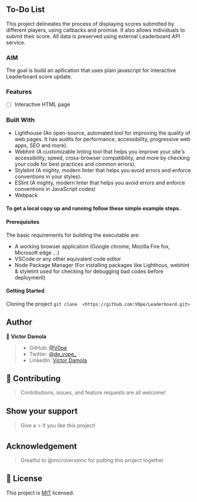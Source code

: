 ## To-Do List
This project delineates the process of displaying scores submitted by different players, using callbacks and promise. It also allows individuals to submit their score. All data is preserved using external Leaderboard API service. 

### AIM
The goal is build an apllication that uses plain javascript for interactive Leaderboard score update. 

### Features 
- [ ] Interactive HTML page

### Built With
- Lighthouse (An open-source, automated tool for improving the quality of web pages. It has audits for performance, accessibility, progressive web apps, SEO and more).
- Webhint (A customizable linting tool that helps you improve your site's accessibility, speed, cross-browser compatibility, and more by checking your code for best practices and common errors).
- Stylelint (A mighty, modern linter that helps you avoid errors and enforce conventions in your styles).
- ESlint (A mighty, modern linter that helps you avoid errors and enforce conventions in JavaScript codes)
- Webpack


#### To get a local copy up and running follow these simple example steps.

#### Prerequisites
The basic requirements for building the executable are:

- A working browser application (Google chrome, Mozilla Fire fox, Microsoft edge ...)
- VSCode or any other equivalent code editor
- Node Package Manager (For installing packages like Lighthous, webhint & stylelint used for checking for debugging bad codes before deployment)

#### Getting Started
Cloning the project `git clone  <https://github.com:V0pe/Leaderboard.git>`

## Author

👤 **Victor Damola**

>- GitHub: [@V0pe](https://github.com/V0pe)
>- Twitter: [@de_vope_](https://twitter.com/de_vope)
>- LinkedIn: [Victor Damola](https://linkedin.com/in/victor-damola-aderibigbe-27931ab0)

## 🤝 Contributing

>Contributions, issues, and feature requests are all welcome!

## Show your support

>Give a ⭐️ if you like this project!

## Acknowledgement

>Greatful to @microverseinc for putting this project together

## 📝 License

This project is [MIT](./MIT.md) licensed.
